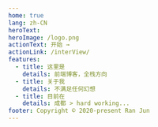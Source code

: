 ```yaml
---
home: true
lang: zh-CN
heroText:
heroImage: /logo.png
actionText: 开始 →
actionLink: /interView/
features:
  - title: 这里是
    details: 前端博客，全栈方向
  - title: 关于我
    details: 不满足任何幻想
  - title: 目前在
    details: 成都 > hard working...
footer: Copyright © 2020-present Ran Jun
---
```


